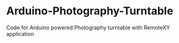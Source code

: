 # Arduino-Photography-Turntable
Code for Arduino powered Photography turntable with RemoteXY application
